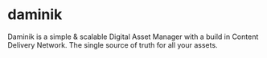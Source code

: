 # daminik
Daminik is a simple &amp; scalable Digital Asset Manager with a build in Content Delivery Network. The single source of truth for all your assets. 
